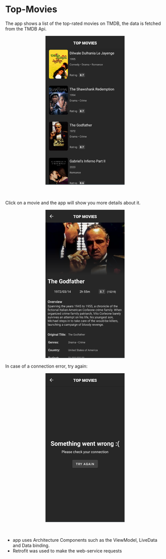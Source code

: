 # Top-Movies

The app shows a list of the top-rated movies on TMDB, the data is fetched from the TMDB Api.

<p align="center">
  <img src="/.github/images/movies-list.png" width="250" />
</p>

<br>

Click on a movie and the app will show you more details about it.

<p align="center">
  <img src="/.github/images/movie.png" width="250" />
</p>

In case of a connection error, try again:

<p align="center">
  <img src="/.github/images/connection-error.png" width="250" />
</p>

<br>

* app uses Architecture Components such as the ViewModel, LiveData and Data binding.
* Retrofit was used to make the web-service requests
